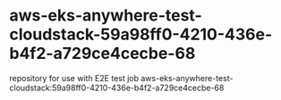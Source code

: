 # aws-eks-anywhere-test-cloudstack-59a98ff0-4210-436e-b4f2-a729ce4cecbe-68
repository for use with E2E test job aws-eks-anywhere-test-cloudstack:59a98ff0-4210-436e-b4f2-a729ce4cecbe-68
